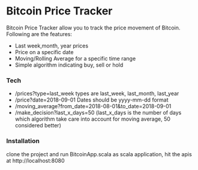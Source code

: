 # Bitcoin Price Tracker

Bitcoin Price Tracker allow you to track the price movement of Bitcoin. Following are the features:
  - Last week,month, year prices
  - Price on a specific date
  - Moving/Rolling Average for a specific time range
  - Simple algorithm indicating buy, sell or hold
  
### Tech
  - /prices?type=last_week
        types are last_week, last_month, last_year       
  - /price?date=2018-09-01
        Dates should be yyyy-mm-dd format
  - /moving_average?from_date=2018-08-01&to_date=2018-09-01
  - /make_decision?last_x_days=50
        (last_x_days is the number of days which algorithm take care into account for moving average, 50 considered better)
  
### Installation
clone the project and run BitcoinApp.scala as scala application, hit the apis at http://localhost:8080